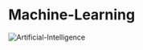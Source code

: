 # Machine-Learning
![Artificial-Intelligence](https://user-images.githubusercontent.com/43102697/155930724-a38d3ebe-35ed-4c29-a157-070ca028682e.jpg)
